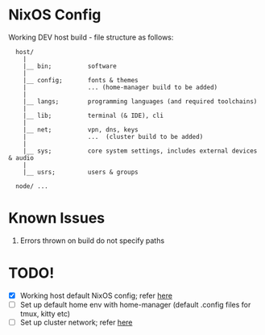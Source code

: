 # NixOS Config
Working DEV host build - file structure as follows:
```
  host/
    |
    |__ bin;          software
    |
    |__ config;       fonts & themes
    |                 ... (home-manager build to be added)
    |
    |__ langs;        programming languages (and required toolchains)
    |
    |__ lib;          terminal (& IDE), cli
    |
    |__ net;          vpn, dns, keys
    |                 ...  (cluster build to be added)
    |
    |__ sys;          core system settings, includes external devices & audio
    |
    |__ usrs;         users & groups

  node/ ...
```

# Known Issues
1. Errors thrown on build do not specify paths

# TODO!
- [x] Working host default NixOS config; refer [here](https://github.com/XNM1/linux-nixos-hyprland-config-dotfiles)
- [ ] Set up default home env with home-manager (default .config files for tmux, kitty etc)
- [ ] Set up cluster network; refer [here](https://github.com/hugolgst/nixos-raspberry-pi-cluster/blob/master/nixops/wireguard-server.nix)
